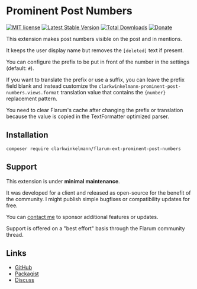 # Prominent Post Numbers

[![MIT license](https://img.shields.io/badge/license-MIT-blue.svg)](https://github.com/clarkwinkelmann/flarum-ext-prominent-post-numbers/blob/main/LICENSE.txt) [![Latest Stable Version](https://img.shields.io/packagist/v/clarkwinkelmann/flarum-ext-prominent-post-numbers.svg)](https://packagist.org/packages/clarkwinkelmann/flarum-ext-prominent-post-numbers) [![Total Downloads](https://img.shields.io/packagist/dt/clarkwinkelmann/flarum-ext-prominent-post-numbers.svg)](https://packagist.org/packages/clarkwinkelmann/flarum-ext-prominent-post-numbers) [![Donate](https://img.shields.io/badge/paypal-donate-yellow.svg)](https://www.paypal.me/clarkwinkelmann)

This extension makes post numbers visible on the post and in mentions.

It keeps the user display name but removes the `[deleted]` text if present.

You can configure the prefix to be put in front of the number in the settings (default: `#`).

If you want to translate the prefix or use a suffix, you can leave the prefix field blank and instead customize the `clarkwinkelmann-prominent-post-numbers.views.format` translation value that contains the `{number}` replacement pattern.

You need to clear Flarum's cache after changing the prefix or translation because the value is copied in the TextFormatter optimized parser.

## Installation

    composer require clarkwinkelmann/flarum-ext-prominent-post-numbers

## Support

This extension is under **minimal maintenance**.

It was developed for a client and released as open-source for the benefit of the community.
I might publish simple bugfixes or compatibility updates for free.

You can [contact me](https://clarkwinkelmann.com/flarum) to sponsor additional features or updates.

Support is offered on a "best effort" basis through the Flarum community thread.

## Links

- [GitHub](https://github.com/clarkwinkelmann/flarum-ext-prominent-post-numbers)
- [Packagist](https://packagist.org/packages/clarkwinkelmann/flarum-ext-prominent-post-numbers)
- [Discuss](https://discuss.flarum.org/d/31150)
